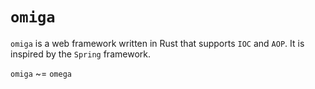 # `omiga`

`omiga` is a web framework written in Rust that supports `IOC` and `AOP`. It is inspired by the `Spring` framework.

`omiga` ~= `omega`